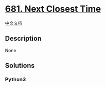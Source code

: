 # [681. Next Closest Time](https://leetcode.com/problems/next-closest-time)

[中文文档](/leetcode/0600-0699/0681.Next%20Closest%20Time/README.md)

## Description

None

## Solutions

<!-- tabs:start -->

### **Python3**

```python

```

<!-- tabs:end -->
